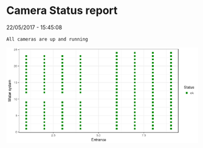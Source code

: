 Camera Status report
================
22/05/2017 - 15:45:08

    All cameras are up and running

![](camreport_files/figure-markdown_github/unnamed-chunk-2-1.png)
